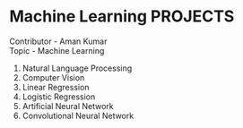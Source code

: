 # Machine Learning PROJECTS

Contributor - Aman Kumar<br>
Topic - Machine Learning
1. Natural Language Processing
2. Computer Vision
3. Linear Regression
4. Logistic Regression
5. Artificial Neural Network
6. Convolutional Neural Network

